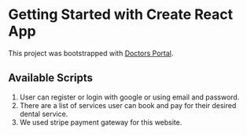# Getting Started with Create React App

This project was bootstrapped with [Doctors Portal](https://doctors-portal-2cc18.web.app).

## Available Scripts

1. User can register or login with google or using email and password.
2. There are a list of services user can book and pay for their desired dental service.
3. We used stripe payment gateway for this website.
